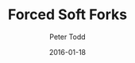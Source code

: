 ---
layout: writing
title: Forced Soft Forks
date: 2016-01-18
categories: ['Mining and Consensus']
author: ['Peter Todd']
excerpt: If soft forks are safer than hard forks, why not use them for everything? What can soft forks change? Let’s start again with the definitions of what soft and hard forks are.
external_url: https://petertodd.org/2016/forced-soft-forks
---